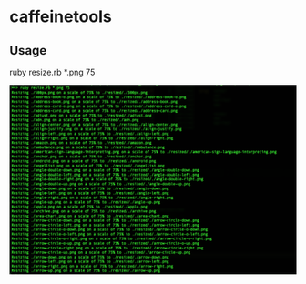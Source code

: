 # caffeinetools


## Usage

ruby resize.rb *.png 75



![Screenshot](https://raw.githubusercontent.com/arunabhdas/caffeinetools/master/screenshots/screenshots_1.png "Screenshot 1")
